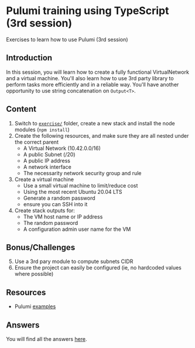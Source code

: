 # Pulumi training using TypeScript (3rd session)

Exercises to learn how to use Pulumi (3rd session)

## Introduction

In this session, you will learn how to create a fully functional VirtualNetwork and a virtual machine. You'll also learn how to use 3rd party library to perform tasks more efficiently and in a reliable way. You'll have another opportunity to use string concatenation on `Output<T>`.

## Content

1. Switch to [`exercise/`](exercise/) folder, create a new stack and install the node modules (`npm install`)
2. Create the following resources, and make sure they are all nested under the correct parent
   * A Virtual Network (10.42.0.0/16)
   * A public Subnet (/20)
   * A public IP address
   * A network interface
   * The necessarity network security group and rule
3. Create a virtual machine
   * Use a small virtual machine to limit/reduce cost
   * Using the most recent Ubuntu 20.04 LTS
   * Generate a random password
   * ensure you can SSH into it
4. Create stack outputs for:
   * The VM host name or IP address
   * The random password
   * A configuration admin user name for the VM

## Bonus/Challenges

5. Use a 3rd pary module to compute subnets CIDR
6. Ensure the project can easily be configured (ie, no hardcoded values where possible)

## Resources

* Pulumi [examples](https://github.com/pulumi/examples)

## Answers

You will find all the answers [here](answer/).